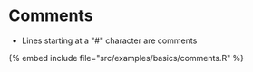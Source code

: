 # Comments

* Lines starting at a "#" character are comments

{% embed include file="src/examples/basics/comments.R" %}



